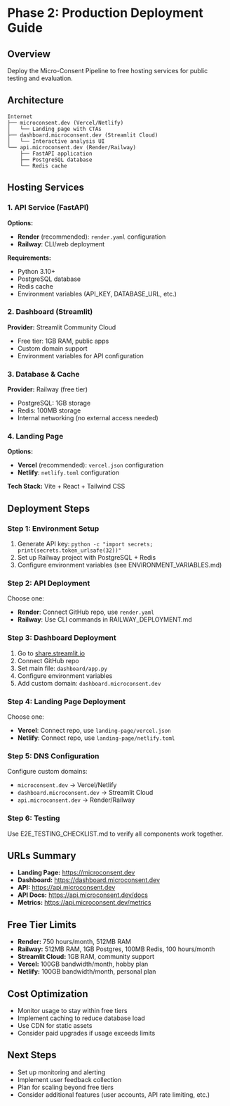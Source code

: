 # Phase 2: Production Deployment Guide

## Overview
Deploy the Micro-Consent Pipeline to free hosting services for public testing and evaluation.

## Architecture
```
Internet
├── microconsent.dev (Vercel/Netlify)
│   └── Landing page with CTAs
├── dashboard.microconsent.dev (Streamlit Cloud)
│   └── Interactive analysis UI
└── api.microconsent.dev (Render/Railway)
    ├── FastAPI application
    ├── PostgreSQL database
    └── Redis cache
```

## Hosting Services

### 1. API Service (FastAPI)
**Options:**
- **Render** (recommended): `render.yaml` configuration
- **Railway**: CLI/web deployment

**Requirements:**
- Python 3.10+
- PostgreSQL database
- Redis cache
- Environment variables (API_KEY, DATABASE_URL, etc.)

### 2. Dashboard (Streamlit)
**Provider:** Streamlit Community Cloud
- Free tier: 1GB RAM, public apps
- Custom domain support
- Environment variables for API configuration

### 3. Database & Cache
**Provider:** Railway (free tier)
- PostgreSQL: 1GB storage
- Redis: 100MB storage
- Internal networking (no external access needed)

### 4. Landing Page
**Options:**
- **Vercel** (recommended): `vercel.json` configuration
- **Netlify**: `netlify.toml` configuration

**Tech Stack:** Vite + React + Tailwind CSS

## Deployment Steps

### Step 1: Environment Setup
1. Generate API key: `python -c "import secrets; print(secrets.token_urlsafe(32))"`
2. Set up Railway project with PostgreSQL + Redis
3. Configure environment variables (see ENVIRONMENT_VARIABLES.md)

### Step 2: API Deployment
Choose one:
- **Render**: Connect GitHub repo, use `render.yaml`
- **Railway**: Use CLI commands in RAILWAY_DEPLOYMENT.md

### Step 3: Dashboard Deployment
1. Go to [share.streamlit.io](https://share.streamlit.io)
2. Connect GitHub repo
3. Set main file: `dashboard/app.py`
4. Configure environment variables
5. Add custom domain: `dashboard.microconsent.dev`

### Step 4: Landing Page Deployment
Choose one:
- **Vercel**: Connect repo, use `landing-page/vercel.json`
- **Netlify**: Connect repo, use `landing-page/netlify.toml`

### Step 5: DNS Configuration
Configure custom domains:
- `microconsent.dev` → Vercel/Netlify
- `dashboard.microconsent.dev` → Streamlit Cloud
- `api.microconsent.dev` → Render/Railway

### Step 6: Testing
Use E2E_TESTING_CHECKLIST.md to verify all components work together.

## URLs Summary
- **Landing Page:** https://microconsent.dev
- **Dashboard:** https://dashboard.microconsent.dev
- **API:** https://api.microconsent.dev
- **API Docs:** https://api.microconsent.dev/docs
- **Metrics:** https://api.microconsent.dev/metrics

## Free Tier Limits
- **Render:** 750 hours/month, 512MB RAM
- **Railway:** 512MB RAM, 1GB Postgres, 100MB Redis, 100 hours/month
- **Streamlit Cloud:** 1GB RAM, community support
- **Vercel:** 100GB bandwidth/month, hobby plan
- **Netlify:** 100GB bandwidth/month, personal plan

## Cost Optimization
- Monitor usage to stay within free tiers
- Implement caching to reduce database load
- Use CDN for static assets
- Consider paid upgrades if usage exceeds limits

## Next Steps
- Set up monitoring and alerting
- Implement user feedback collection
- Plan for scaling beyond free tiers
- Consider additional features (user accounts, API rate limiting, etc.)